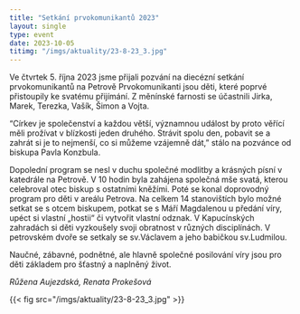 ```yaml
---
title: "Setkání prvokomunikantů 2023"
layout: single
type: event
date: 2023-10-05
titimg: "/imgs/aktuality/23-8-23_3.jpg"
---
```


Ve čtvrtek 5. října 2023 jsme přijali pozvání na diecézní setkání prvokomunikantů na Petrově Prvokomunikanti jsou děti, které poprvé přistoupily ke svatému přijímání. Z měnínské farnosti se účastnili Jirka, Marek, Terezka, Vašík, Šimon a Vojta.

“Církev je společenství a každou větší, významnou událost by proto věřící měli prožívat v blízkosti jeden druhého. Strávit spolu den, pobavit se a zahrát si je to nejmenší, co si můžeme vzájemně dát,” stálo na pozvánce od biskupa Pavla Konzbula.

Dopolední program se nesl v duchu společné modlitby a krásných písní v katedrále na Petrově. V 10 hodin byla zahájena společná mše svatá, kterou celebroval otec biskup s ostatními kněžími. Poté se konal doprovodný program pro děti v areálu Petrova. Na celkem 14 stanovištích bylo možné setkat se s otcem biskupem, potkat se s Máří Magdalenou u předání víry, upéct si vlastní „hostii“ či vytvořit vlastní odznak. V Kapucínských zahradách si děti vyzkoušely svoji obratnost v různých disciplínách. V petrovském dvoře se setkaly se sv.Václavem a jeho babičkou sv.Ludmilou.

Naučné, zábavné, podnětné, ale hlavně společné posilování víry jsou pro děti základem pro šťastný a naplněný život.

*Růžena Aujezdská, Renata Prokešová*

{{< fig src="/imgs/aktuality/23-8-23_3.jpg" >}}